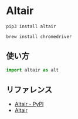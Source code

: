# Altair

```shell
pip3 install altair
```

```shell
brew install chromedriver
```

## 使い方

```python
import altair as alt
```

## リファレンス

- [Altair - PyPI](https://pypi.org/project/altair/)
- [Altair](https://altair-viz.github.io/)
